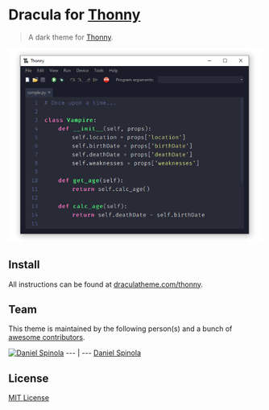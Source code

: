 # Dracula for [Thonny](https://github.com/thonny)

> A dark theme for [Thonny](https://github.com/thonny).

![Screenshot](./screenshot.png)

## Install

All instructions can be found at [draculatheme.com/thonny](https://draculatheme.com/thonny).

## Team

This theme is maintained by the following person(s) and a bunch of [awesome contributors](https://github.com/dracula/thonny/graphs/contributors).

[![Daniel Spinola](https://avatars0.githubusercontent.com/u/51745663?v=3&s=70)](https://github.com/danspinola)
--- | ---
[Daniel Spinola](https://github.com/danspinola)

## License

[MIT License](./LICENSE)